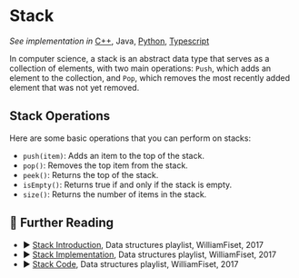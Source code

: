 # Stack

*See implementation in*
[C++](/concepts/cpp/stack/README.md),
Java,
[Python](/concepts/python/stack.md),
[Typescript](/concepts/typescript/stack.md)

In computer science, a stack is an abstract data type that serves as a collection of elements, with two main operations: `Push`, which adds an element to the collection, and `Pop`, which removes the most recently added element that was not yet removed.

## Stack Operations 

Here are some basic operations that you can perform on stacks:

* `push(item)`: Adds an item to the top of the stack.
* `pop()`: Removes the top item from the stack.
* `peek()`: Returns the top of the stack.
* `isEmpty()`: Returns true if and only if the stack is empty.
* `size()`: Returns the number of items in the stack.

## 🔗 Further Reading

* ▶️ [Stack Introduction](https://youtu.be/L3ud3rXpIxA?list=PLDV1Zeh2NRsB6SWUrDFW2RmDotAfPbeHu), Data structures playlist, WilliamFiset, 2017
* ▶️ [Stack Implementation](https://www.youtube.com/watch?v=RAMqDLI6_1c&list=PLDV1Zeh2NRsB6SWUrDFW2RmDotAfPbeHu&index=9&ab_channel=WilliamFiset), Data structures playlist, WilliamFiset, 2017
* ▶️ [Stack Code](https://www.youtube.com/watch?v=oiZssCfk4_U&list=PLDV1Zeh2NRsB6SWUrDFW2RmDotAfPbeHu&index=10&ab_channel=WilliamFiset), Data structures playlist, WilliamFiset, 2017